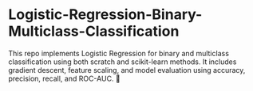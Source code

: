 # Logistic-Regression-Binary-Multiclass-Classification
This repo implements Logistic Regression for binary and multiclass classification using both scratch and scikit-learn methods. It includes gradient descent, feature scaling, and model evaluation using accuracy, precision, recall, and ROC-AUC. 🚀
